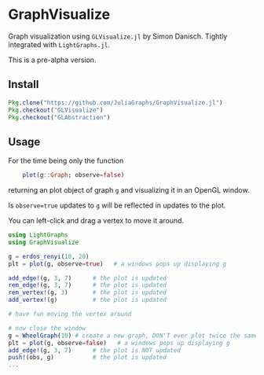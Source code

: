 # GraphVisualize
Graph visualization using `GLVisualize.jl` by Simon Danisch. Tightly integrated
with `LightGraphs.jl`.

This is a pre-alpha version.

## Install
```julia
Pkg.clone("https://github.com/JuliaGraphs/GraphVisualize.jl")
Pkg.checkout("GLVisualize")
Pkg.checkout("GLAbstraction")
```

## Usage
For the time being only the function
```julia
    plot(g::Graph; observe=false)
```
returning an plot object of graph `g` and visualizing it in an OpenGL window.

Is `observe=true` updates to `g` will be reflected in updates to the plot.

You can left-click and drag a vertex to move it around.

```julia
using LightGraphs
using GraphVisualize

g = erdos_renyi(10, 20)
plt = plot(g, observe=true)   # a windows pops up displaying g

add_edge!(g, 3, 7)      # the plot is updated
rem_edge!(g, 3, 7)      # the plot is updated
rem_vertex!(g, 3)       # the plot is updated
add_vertex!(g)          # the plot is updated

# have fun moving the vertex around

# now close the window
g = WheelGraph(10) # create a new graph, DON'T ever plot twice the same graph   
plt = plot(g, observe=false)   # a windows pops up displaying g
add_edge!(g, 3, 7)      # the plot is NOT updated
push!(obs, g)           # the plot is updated
...

```
